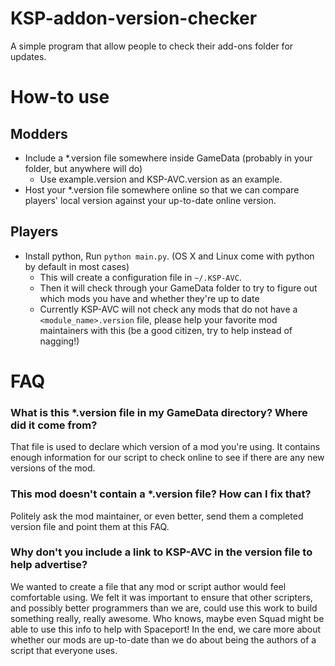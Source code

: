 KSP-addon-version-checker
=========================

A simple program that allow people to check their add-ons folder for updates.

How-to use
===
Modders
---

* Include a *.version file somewhere inside GameData (probably in your folder, but anywhere will do)
  * Use example.version and KSP-AVC.version as an example.
* Host your *.version file somewhere online so that we can compare players' local version against your up-to-date online version.

Players
---

* Install python, Run `python main.py`. (OS X and Linux come with python by default in most cases)
  * This will create a configuration file in `~/.KSP-AVC`.
  * Then it will check through your GameData folder to try to figure out which mods you have and whether they're up to date
  * Currently KSP-AVC will not check any mods that do not have a `<module_name>.version` file, please help your favorite mod maintainers with this (be a good citizen, try to help instead of nagging!)

FAQ
===

### What is this *.version file in my GameData directory? Where did it come from?
That file is used to declare which version of a mod you're using. It contains enough information for our script to check online to see if there are any new versions of the mod.

### This mod doesn't contain a *.version file? How can I fix that?
Politely ask the mod maintainer, or even better, send them a completed version file and point them at this FAQ.

### Why don't you include a link to KSP-AVC in the version file to help advertise?
We wanted to create a file that any mod or script author would feel comfortable using. We felt it was important to ensure that other scripters, and possibly better programmers than we are, could use this work to build something really, really awesome. Who knows, maybe even Squad might be able to use this info to help with Spaceport! In the end, we care more about whether our mods are up-to-date than we do about being the authors of a script that everyone uses. 
